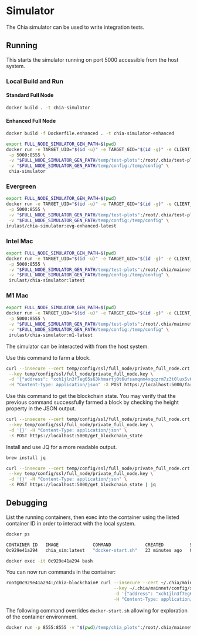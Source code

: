 # Simulator

The Chia simulator can be used to write integration tests.

## Running

This starts the simulator running on port 5000 accessible from the host system.

### Local Build and Run
#### Standard Full Node
```bash
docker build . -t chia-simulator
```

#### Enhanced Full Node
```bash
docker build -f Dockerfile.enhanced . -t chia-simulator-enhanced
```

```bash
export FULL_NODE_SIMULATOR_GEN_PATH=$(pwd)
docker run -e TARGET_UID="$(id -u)" -e TARGET_GID="$(id -g)" -e CLIENT_CONFIG_DIR="/temp/config/" \
 -p 5000:8555 \
 -v "$FULL_NODE_SIMULATOR_GEN_PATH/temp/test-plots":/root/.chia/test-plots \
 -v "$FULL_NODE_SIMULATOR_GEN_PATH/temp/config:/temp/config" \
 chia-simulator
```

### Evergreen
```bash
export FULL_NODE_SIMULATOR_GEN_PATH=$(pwd)
docker run -e TARGET_UID="$(id -u)" -e TARGET_GID="$(id -g)" -e CLIENT_CONFIG_DIR="/temp/config/" \
 -p 5000:8555 \
 -v "$FULL_NODE_SIMULATOR_GEN_PATH/temp/test-plots":/root/.chia/test-plots \
 -v "$FULL_NODE_SIMULATOR_GEN_PATH/temp/config:/temp/config" \
irulast/chia-simulator:evg-enhanced-latest
```

### Intel Mac
```bash
export FULL_NODE_SIMULATOR_GEN_PATH=$(pwd)
docker run -e TARGET_UID="$(id -u)" -e TARGET_GID="$(id -g)" -e CLIENT_CONFIG_DIR="/temp/config/" \
 -p 5000:8555 \
 -v "$FULL_NODE_SIMULATOR_GEN_PATH/temp/test-plots":/root/.chia/mainnet/test-plots \
 -v "$FULL_NODE_SIMULATOR_GEN_PATH/temp/config:/temp/config" \
 irulast/chia-simulator:latest
```

### M1 Mac
```bash
export FULL_NODE_SIMULATOR_GEN_PATH=$(pwd)
docker run -e TARGET_UID="$(id -u)" -e TARGET_GID="$(id -g)" -e CLIENT_CONFIG_DIR="/temp/config/" \
 -p 5000:8555 \
 -v "$FULL_NODE_SIMULATOR_GEN_PATH/temp/test-plots":/root/.chia/mainnet/test-plots \
 -v "$FULL_NODE_SIMULATOR_GEN_PATH/temp/config:/temp/config" \
 irulast/chia-simulator:m1-latest
```

The simulator can be interacted with from the host system.

Use this command to farm a block.

```bash
curl --insecure --cert temp/config/ssl/full_node/private_full_node.crt \
 --key temp/config/ssl/full_node/private_full_node.key \
 -d '{"address": "xch1jln3f7eg65s63khmartj0t6ufsamqnm4xqqzrm7z3t0lux5v6m4spe8ef6"}' \
 -H "Content-Type: application/json" -X POST https://localhost:5000/farm_tx_block
```

Use this command to get the blockchain state. You may verify that the previous command successfully farmed a block by checking the height property in the JSON output.

```bash
curl --insecure --cert temp/config/ssl/full_node/private_full_node.crt \
 --key temp/config/ssl/full_node/private_full_node.key \
 -d '{}' -H "Content-Type: application/json" \
 -X POST https://localhost:5000/get_blockchain_state
```

Install and use JQ for a more readable output.
```bash
brew install jq
```
```bash
curl --insecure --cert temp/config/ssl/full_node/private_full_node.crt \
 --key temp/config/ssl/full_node/private_full_node.key \
 -d '{}' -H "Content-Type: application/json" \
 -X POST https://localhost:5000/get_blockchain_state | jq
```

## Debugging

List the running containers, then exec into the container using the listed container ID in order to interact with the local system.

```bash
docker ps
```

```bash
CONTAINER ID   IMAGE             COMMAND             CREATED          STATUS          PORTS                                                                                 NAMES
0c929e41a294   chia_sim:latest   "docker-start.sh"   23 minutes ago   Up 23 minutes   3496/tcp, 8555/tcp, 55400/tcp, 58555/tcp, 0.0.0.0:5000->8444/tcp, :::5000->8444/tcp   nervous_blackwell
```

```bash
docker exec -it 0c929e41a294 bash
```

You can now run commands in the container:
```bash
root@0c929e41a294:/chia-blockchain# curl --insecure --cert ~/.chia/mainnet/config/ssl/full_node/private_full_node.crt \
                                         --key ~/.chia/mainnet/config/ssl/full_node/private_full_node.key \
                                         -d '{"address": "xch1jln3f7eg65s63khmartj0t6ufsamqnm4xqqzrm7z3t0lux5v6m4spe8ef6"}' \
                                         -H "Content-Type: application/json" -X POST https://localhost:5000/farm_tx_block

```

The following command overrides `docker-start.sh` allowing for exploration of the container environment.

```bash
docker run -p 8555:8555 -v "$(pwd)/temp/chia_plots":/root/.chia/mainnet/test-plots -it chia_sim:latest bash
```
